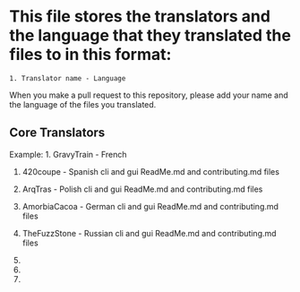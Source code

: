 # This file stores the translators and the language that they translated the files to in this format:

`` 1. Translator name - Language ``

When you make a pull request to this repository, please add your name and the language of the files you translated.


## Core Translators

Example: 1. GravyTrain - French

1. 420coupe - Spanish cli and gui ReadMe.md and contributing.md files

2. ArqTras - Polish cli and gui ReadMe.md and contributing.md files

3. AmorbiaCacoa - German cli and gui ReadMe.md and contributing.md files

4. TheFuzzStone - Russian cli and gui ReadMe.md and contributing.md files

5.

6.

7.
